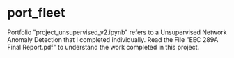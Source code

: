 # port_fleet
Portfolio
"project_unsupervised_v2.ipynb" refers to a Unsupervised Network Anomaly Detection that I completed individually. Read the File "EEC 289A Final Report.pdf" to understand the work completed in this project.
